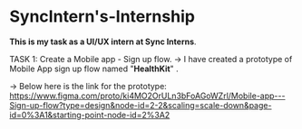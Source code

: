 # SyncIntern's-Internship



**This is my task as a UI/UX intern at Sync Interns**.

TASK 1: Create a Mobile app - Sign up flow. -> I have created a prototype of Mobile App sign up flow named "**HealthKit**" .

-> Below here is the link for the prototype: https://www.figma.com/proto/ki4MO2OrULn3bFoAGoWZrl/Mobile-app---Sign-up-flow?type=design&node-id=2-2&scaling=scale-down&page-id=0%3A1&starting-point-node-id=2%3A2
